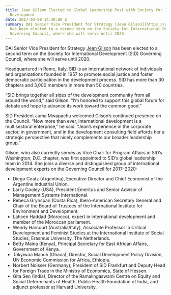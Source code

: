 ```yaml
---
title: Jean Gilson Elected to Global Leadership Post with Society for International
  Development
date: 2017-03-09 14:40:00 Z
summary: DAI Senior Vice President for Strategy [Jean Gilson](https://www.dai.com/who-we-are/leadership/jean-gilson)
  has been elected to a second term on the Society for International Development (SID)
  Governing Council, where she will serve until 2020.
---
```


DAI Senior Vice President for Strategy [Jean Gilson](https://www.dai.com/who-we-are/leadership/jean-gilson) has been elected to a second term on the Society for International Development (SID) Governing Council, where she will serve until 2020.




Headquartered in Rome, Italy, SID is an international network of individuals and organizations founded in 1957 to promote social justice and foster democratic participation in the development process. SID has more than 30 chapters and 3,000 members in more than 50 countries.

“SID brings together all sides of the development community from all around the world,” said Gilson. “I’m honored to support this global forum for debate and hope to advance its work toward the common good.”

SID President Juma Mwapachu welcomed Gilson’s continued presence on the Council. “Now more than ever, international development is a multisectoral enterprise,” he said. “Jean’s experience in the corporate sector, in government, and in the development consulting field affords her a strategic perspective that nicely complements our broader leadership group.”

Gilson, who also currently serves as Vice Chair for Program Affairs in SID’s Washington, D.C. chapter, was first appointed to SID’s global leadership team in 2014. She joins a diverse and distinguished group of international development experts on the Governing Council for 2017–2020:

* Diego Coatz (Argentina), Executive Director and Chief Economist of the Argentine Industrial Union.
* Larry Cooley (USA), President Emeritus and Senior Advisor of Management Systems International.
* Rebeca Grynspan (Costa Rica), Ibero-American Secretary General and Chair of the Board of Trustees of the International Institute for Environment and Development.
* Lahcen Haddad (Morocco), expert in international development and member of the Moroccan parliament.
* Wendy Harcourt (Australia/Italy), Associate Professor in Critical Development and Feminist Studies at the International Institute of Social Studies, Erasmus University, The Netherlands.
* Betty Maina (Kenya), Principal Secretary for East African Affairs, Government of Kenya.
* Takyiwaa Manuh (Ghana), Director, Social Development Policy Division, UN Economic Commission for Africa, Ethiopia.
* Norbert Noisser (Germany), President of SID Frankfurt and Deputy Head for Foreign Trade in the Ministry of Economics, State of Hessen.
* Gita Sen (India), Director of the Ramalingaswami Centre on Equity and Social Determinants of Health, Public Health Foundation of India, and adjunct professor at Harvard University.